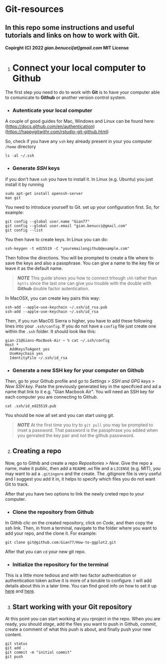 # Git-resources

## In this repo some instructions and useful tutorials and links on how to work with Git.

#### Copirght (C) 2022 *gian.benucci[at]gmail.com* MIT License

1) # Connect your local computer to Github

The first step you need to do to work with **Git** is to have your computer able to comunicate to **Github** or another version control system.

* ### Autenticate your local computer

A couple of good guides for Mac, Windows and Linux can be found here: 	
(https://docs.github.com/en/authentication)
(https://happygitwithr.com/rstudio-git-github.html)

So, check if you have any `ssh` key already present in your you computer `/home` directory

```
ls -al ~/.ssh
```
* ### Generate *SSH* keys

if you don't have `ssh` you have to install it. In Linux (e.g. Ubuntu) you just install it by running
```
sudo apt-get install openssh-server
man git
```
You need to introduce yourself to Git. set up your configuration first. So, for example:

```
git config --global user.name "Gian77"
git config --global user.email "gian.benucci@gmail.com"
git config --list
```
You then have to create keys. In Linux you can do:
```
ssh-keygen -t ed25519 -C "youremailongithub@example.com"
```
Then follow the directions. You will be prompted to create a file where to save the keys and also a passphrase. You can give a name to the key file or leave it as the default name.

> **_NOTE_** This guide shows you how to connect trhough `shh` rather than `hptts` since the last one can give you
> trouble with the double with **Github** double factor autentication.

In MacOSX, you can create key pairs this way:
```
ssh-add --apple-use-keychain ~/.ssh/id_rsa.pub
ssh-add --apple-use-keychain ~/.ssh/id_rsa
```
Then, if you run MacOS Sierra o higher, you have to add these following lines into your `.ssh/config`.
If you do not have a `config` file just create one within the `.ssh` folder. It should look like this:
```
gian-21@Gians-MacBook-Air ~ % cat ~/.ssh/config
Host *
  AddKeysToAgent yes
  UseKeychain yes
  IdentityFile ~/.ssh/id_rsa
```

* ### Generate a new SSH key for your computer on Github

Then, go to your Github profile and go to *Settings > SSH and GPG keys > New SSH key*. Paste the previously generated key in the specifcied and ad a name that link to it e.g. "Gian Macbook Air". You will need an SSH key for each computer you are connecting to Github.
```
cat .ssh/id_ed25519.pub
```
You should be now all set and you can start using git.

> **_NOTE_** At the first time you try to `git pull` you may be prompted to inset a password. That password is the passphrase you added when you genrated the key pair and not the github passwword.


2) ## Creating a repo

Now, go to Githib and create a repo *Repositories > New*. Give the repo a name, make it public, then add a `README.md` file and a `LICENSE` (e.g. MIT), you may want to ad a `.gitingore` and the create.
The .gitignore file is very useful and I suggest you add it in, it helps to specify which files you do not want Git to track.

After that you have two options to link the newly creted repo to your computer.

* ### Clone the repository from Github

In Githib clic on the created repository, click on *Code*, and then copy the ssh link. Then, in from a terminal, navigate to the folder where you want to add your repo, and the clone it. For example:

```
git clone git@github.com:Gian77/How-to-ggplot2.git
```
After that you can `cd` your new git repo.

* ### Initialize the repository for the terminal

This is a little more tedious and with two factor authentication or authentication token active it is more of a toruble to configure. I will add details about this in a later time. You can find good info on how to set it up [here](https://docs.github.com/en/get-started/importing-your-projects-to-github/importing-source-code-to-github/adding-an-existing-project-to-github-using-the-command-line) and [here](https://github.com/donnemartin/gitsome#enabling-bash-completions).

3) ## Start working with your Git repository

At this point you can start working at you rproject in the repo. When you are ready, you should *stage*, add the files you want to push in Github, *commit*, create a comment of what this push is about, and finally push your new content.

```
git status
git add .
git commit -m "initial commit"
git push
```
